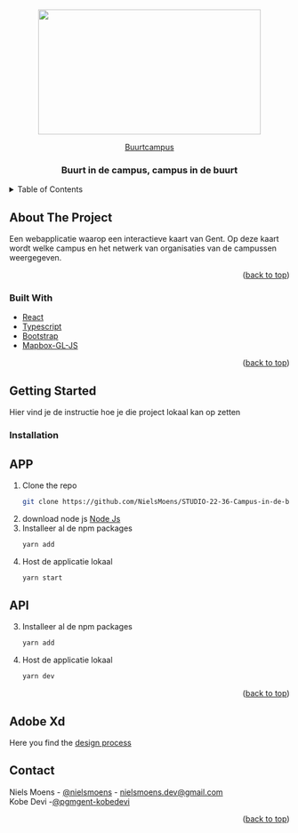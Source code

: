 <!-- # Kobe Devillé React app

## App

An interactive map where you can find all Artevelde Campuses and see their cooperations with other organisation by map. 

---
**NOTE**

Image upload is not yet implemented, but can work via Cloud(inary):
Fill in the cloudinary details in .env
https://cloudinary.com/<br/>


---

### Login
- Admin:
    - **Username:** a@a.com
    - **Password:** qwerty  
- SuperAdmin:
    - **Username:** sa@sa.com
    - **Password:** qwerty
## Api
[https://mobdev2-moviedbapi.herokuapp.com](https://mobdev2-moviedbapi.herokuapp.com) -->


<div id="top"></div>

<!-- PROJECT LOGO -->
<br />
<div align="center">
   <a href="https://github.com/NielsMoens/STUDIO-22-36-Campus-in-de-buurt">
   <p>
    <a href="https://sites.arteveldehogeschool.be?wvideo=pc9jur7ub3">
     <img src="https://embed-fastly.wistia.com/deliveries/10e2969cfb5732be19c0250d41e39867.jpg?image_play_button_size=2x&amp;image_crop_resized=960x540&amp;image_play_button=1&amp;image_play_button_color=000000e0" width="400" height="225" style="width: 400px; height: 225px;">
    </a>
   </p>
    <p><a href="https://sites.arteveldehogeschool.be?wvideo=pc9jur7ub3">Buurtcampus</a></p>
  </a>

<h3 align="center">Buurt in de campus, campus in de buurt</h3>

</div>


<!-- TABLE OF CONTENTS -->
<details>
  <summary>Table of Contents</summary>
  <ol>
    <li>
      <a href="#about-the-project">About The Project</a>
      <ul>
        <li><a href="#built-with">Built With</a></li>
      </ul>
    </li>
    <li>
      <a href="#getting-started">Getting Started</a>
      <ul>
        <li><a href="#installation">Installation</a></li>
      </ul>
    </li>
    <li><a href="#contact">Contact</a></li>
  </ol>
</details>



<!-- ABOUT THE PROJECT -->
## About The Project
Een webapplicatie waarop een interactieve kaart van Gent. Op deze kaart wordt welke campus en het netwerk van organisaties van de campussen weergegeven. 

<p align="right">(<a href="#top">back to top</a>)</p>


### Built With

* [React](https://reactjs.org/)
* [Typescript](https://www.typescriptlang.org/)
* [Bootstrap](https://getbootstrap.com)
* [Mapbox-GL-JS](https://visgl.github.io/react-map-gl/)

<p align="right">(<a href="#top">back to top</a>)</p>

 
<!-- GETTING STARTED -->
## Getting Started
Hier vind je de instructie hoe je die project lokaal kan op zetten 


### Installation
## APP

1. Clone the repo
   ```sh
   git clone https://github.com/NielsMoens/STUDIO-22-36-Campus-in-de-buurt
   ```
2. download node js [Node Js](https://nodejs.org/en/download/) 
3. Installeer al de npm packages
    ```sh
   yarn add 
   ```
4. Host de applicatie lokaal 
    ```sh
   yarn start
   ```
## API
3. Installeer al de npm packages
    ```sh
   yarn add 
   ```
4. Host de applicatie lokaal 
    ```sh
   yarn dev
   ```


<p align="right">(<a href="#top">back to top</a>)</p>


## Adobe Xd
Here you find the [design process](https://xd.adobe.com/view/78f1e8d3-9aab-41c7-88bd-bf1ea4d7d105-2da2/)


<!-- CONTACT -->
## Contact
Niels Moens - [@nielsmoens](https://www.linkedin.com/in/niels-moens-6b065b134) - nielsmoens.dev@gmail.com <br>
Kobe Devi  -[@pgmgent-kobedevi](https://www.linkedin.com/in/niels-moens-6b065b134)

<p align="right">(<a href="#top">back to top</a>)</p>



